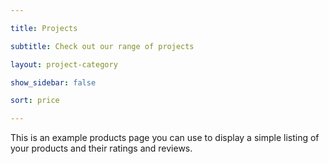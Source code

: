 ```yaml
---

title: Projects

subtitle: Check out our range of projects

layout: project-category

show_sidebar: false

sort: price

---
```


This is an example products page you can use to display a simple listing of your products and their ratings and reviews.
